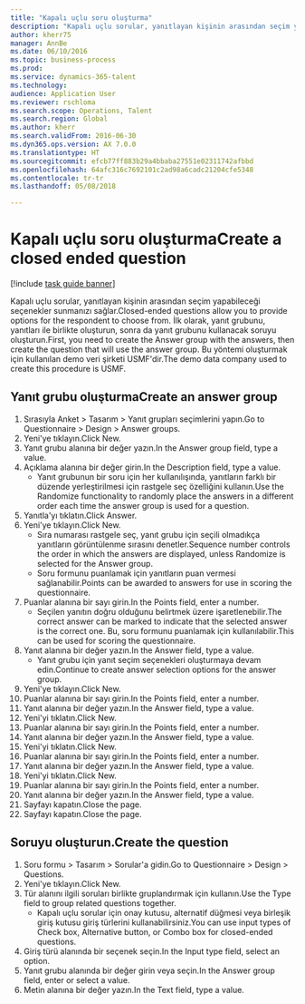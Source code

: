 ```yaml
--- 
title: "Kapalı uçlu soru oluşturma"
description: "Kapalı uçlu sorular, yanıtlayan kişinin arasından seçim yapabileceği seçenekler sunmanızı sağlar."
author: kherr75
manager: AnnBe
ms.date: 06/10/2016
ms.topic: business-process
ms.prod: 
ms.service: dynamics-365-talent
ms.technology: 
audience: Application User
ms.reviewer: rschloma
ms.search.scope: Operations, Talent
ms.search.region: Global
ms.author: kherr
ms.search.validFrom: 2016-06-30
ms.dyn365.ops.version: AX 7.0.0
ms.translationtype: HT
ms.sourcegitcommit: efcb77ff883b29a4bbaba27551e02311742afbbd
ms.openlocfilehash: 64afc316c7692101c2ad98a6cadc21204cfe5348
ms.contentlocale: tr-tr
ms.lasthandoff: 05/08/2018

---
```

# <a name="create-a-closed-ended-question"></a><span data-ttu-id="2c4d1-103">Kapalı uçlu soru oluşturma</span><span class="sxs-lookup"><span data-stu-id="2c4d1-103">Create a closed ended question</span></span>

[!include [task guide banner](../../includes/task-guide-banner.md)]

<span data-ttu-id="2c4d1-104">Kapalı uçlu sorular, yanıtlayan kişinin arasından seçim yapabileceği seçenekler sunmanızı sağlar.</span><span class="sxs-lookup"><span data-stu-id="2c4d1-104">Closed-ended questions allow you to provide options for the respondent to choose from.</span></span> <span data-ttu-id="2c4d1-105">İlk olarak, yanıt grubunu, yanıtları ile birlikte oluşturun, sonra da yanıt grubunu kullanacak soruyu oluşturun.</span><span class="sxs-lookup"><span data-stu-id="2c4d1-105">First, you need to create the Answer group with the answers, then create the question that will use the answer group.</span></span> <span data-ttu-id="2c4d1-106">Bu yöntemi oluşturmak için kullanılan demo veri şirketi USMF'dir.</span><span class="sxs-lookup"><span data-stu-id="2c4d1-106">The demo data company used to create this procedure is USMF.</span></span>


## <a name="create-an-answer-group"></a><span data-ttu-id="2c4d1-107">Yanıt grubu oluşturma</span><span class="sxs-lookup"><span data-stu-id="2c4d1-107">Create an answer group</span></span>
1. <span data-ttu-id="2c4d1-108">Sırasıyla Anket > Tasarım > Yanıt grupları seçimlerini yapın.</span><span class="sxs-lookup"><span data-stu-id="2c4d1-108">Go to Questionnaire > Design > Answer groups.</span></span>
2. <span data-ttu-id="2c4d1-109">Yeni'ye tıklayın.</span><span class="sxs-lookup"><span data-stu-id="2c4d1-109">Click New.</span></span>
3. <span data-ttu-id="2c4d1-110">Yanıt grubu alanına bir değer yazın.</span><span class="sxs-lookup"><span data-stu-id="2c4d1-110">In the Answer group field, type a value.</span></span>
4. <span data-ttu-id="2c4d1-111">Açıklama alanına bir değer girin.</span><span class="sxs-lookup"><span data-stu-id="2c4d1-111">In the Description field, type a value.</span></span>
    * <span data-ttu-id="2c4d1-112">Yanıt grubunun bir soru için her kullanılışında, yanıtların farklı bir düzende yerleştirilmesi için rastgele seç özelliğini kullanın.</span><span class="sxs-lookup"><span data-stu-id="2c4d1-112">Use the Randomize functionality to randomly place the answers in a different order each time the answer group is used for a question.</span></span>  
5. <span data-ttu-id="2c4d1-113">Yanıtla'yı tıklatın.</span><span class="sxs-lookup"><span data-stu-id="2c4d1-113">Click Answer.</span></span>
6. <span data-ttu-id="2c4d1-114">Yeni'ye tıklayın.</span><span class="sxs-lookup"><span data-stu-id="2c4d1-114">Click New.</span></span>
    * <span data-ttu-id="2c4d1-115">Sıra numarası rastgele seç, yanıt grubu için seçili olmadıkça yanıtların görüntülenme sırasını denetler.</span><span class="sxs-lookup"><span data-stu-id="2c4d1-115">Sequence number controls the order in which the answers are displayed, unless Randomize is selected for the Answer group.</span></span>  
    * <span data-ttu-id="2c4d1-116">Soru formunu puanlamak için yanıtların puan vermesi sağlanabilir.</span><span class="sxs-lookup"><span data-stu-id="2c4d1-116">Points can be awarded to answers for use in scoring the questionnaire.</span></span>  
7. <span data-ttu-id="2c4d1-117">Puanlar alanına bir sayı girin.</span><span class="sxs-lookup"><span data-stu-id="2c4d1-117">In the Points field, enter a number.</span></span>
    * <span data-ttu-id="2c4d1-118">Seçilen yanıtın doğru olduğunu belirtmek üzere işaretlenebilir.</span><span class="sxs-lookup"><span data-stu-id="2c4d1-118">The correct answer can be marked to indicate that the selected answer is the correct one.</span></span> <span data-ttu-id="2c4d1-119">Bu, soru formunu puanlamak için kullanılabilir.</span><span class="sxs-lookup"><span data-stu-id="2c4d1-119">This can be used for scoring the questionnaire.</span></span>  
8. <span data-ttu-id="2c4d1-120">Yanıt alanına bir değer yazın.</span><span class="sxs-lookup"><span data-stu-id="2c4d1-120">In the Answer field, type a value.</span></span>
    * <span data-ttu-id="2c4d1-121">Yanıt grubu için yanıt seçim seçenekleri oluşturmaya devam edin.</span><span class="sxs-lookup"><span data-stu-id="2c4d1-121">Continue to create answer selection options for the answer group.</span></span>  
9. <span data-ttu-id="2c4d1-122">Yeni'ye tıklayın.</span><span class="sxs-lookup"><span data-stu-id="2c4d1-122">Click New.</span></span>
10. <span data-ttu-id="2c4d1-123">Puanlar alanına bir sayı girin.</span><span class="sxs-lookup"><span data-stu-id="2c4d1-123">In the Points field, enter a number.</span></span>
11. <span data-ttu-id="2c4d1-124">Yanıt alanına bir değer yazın.</span><span class="sxs-lookup"><span data-stu-id="2c4d1-124">In the Answer field, type a value.</span></span>
12. <span data-ttu-id="2c4d1-125">Yeni'yi tıklatın.</span><span class="sxs-lookup"><span data-stu-id="2c4d1-125">Click New.</span></span>
13. <span data-ttu-id="2c4d1-126">Puanlar alanına bir sayı girin.</span><span class="sxs-lookup"><span data-stu-id="2c4d1-126">In the Points field, enter a number.</span></span>
14. <span data-ttu-id="2c4d1-127">Yanıt alanına bir değer yazın.</span><span class="sxs-lookup"><span data-stu-id="2c4d1-127">In the Answer field, type a value.</span></span>
15. <span data-ttu-id="2c4d1-128">Yeni'yi tıklatın.</span><span class="sxs-lookup"><span data-stu-id="2c4d1-128">Click New.</span></span>
16. <span data-ttu-id="2c4d1-129">Puanlar alanına bir sayı girin.</span><span class="sxs-lookup"><span data-stu-id="2c4d1-129">In the Points field, enter a number.</span></span>
17. <span data-ttu-id="2c4d1-130">Yanıt alanına bir değer yazın.</span><span class="sxs-lookup"><span data-stu-id="2c4d1-130">In the Answer field, type a value.</span></span>
18. <span data-ttu-id="2c4d1-131">Yeni'yi tıklatın.</span><span class="sxs-lookup"><span data-stu-id="2c4d1-131">Click New.</span></span>
19. <span data-ttu-id="2c4d1-132">Puanlar alanına bir sayı girin.</span><span class="sxs-lookup"><span data-stu-id="2c4d1-132">In the Points field, enter a number.</span></span>
20. <span data-ttu-id="2c4d1-133">Yanıt alanına bir değer yazın.</span><span class="sxs-lookup"><span data-stu-id="2c4d1-133">In the Answer field, type a value.</span></span>
21. <span data-ttu-id="2c4d1-134">Sayfayı kapatın.</span><span class="sxs-lookup"><span data-stu-id="2c4d1-134">Close the page.</span></span>
22. <span data-ttu-id="2c4d1-135">Sayfayı kapatın.</span><span class="sxs-lookup"><span data-stu-id="2c4d1-135">Close the page.</span></span>

## <a name="create-the-question"></a><span data-ttu-id="2c4d1-136">Soruyu oluşturun.</span><span class="sxs-lookup"><span data-stu-id="2c4d1-136">Create the question</span></span>
1. <span data-ttu-id="2c4d1-137">Soru formu > Tasarım > Sorular'a gidin.</span><span class="sxs-lookup"><span data-stu-id="2c4d1-137">Go to Questionnaire > Design > Questions.</span></span>
2. <span data-ttu-id="2c4d1-138">Yeni'ye tıklayın.</span><span class="sxs-lookup"><span data-stu-id="2c4d1-138">Click New.</span></span>
3. <span data-ttu-id="2c4d1-139">Tür alanını ilgili soruları birlikte gruplandırmak için kullanın.</span><span class="sxs-lookup"><span data-stu-id="2c4d1-139">Use the Type field to group related questions together.</span></span>
    * <span data-ttu-id="2c4d1-140">Kapalı uçlu sorular için onay kutusu, alternatif düğmesi veya birleşik giriş kutusu giriş türlerini kullanabilirsiniz.</span><span class="sxs-lookup"><span data-stu-id="2c4d1-140">You can use input types of Check box, Alternative button, or Combo box for closed-ended questions.</span></span>  
4. <span data-ttu-id="2c4d1-141">Giriş türü alanında bir seçenek seçin.</span><span class="sxs-lookup"><span data-stu-id="2c4d1-141">In the Input type field, select an option.</span></span>
5. <span data-ttu-id="2c4d1-142">Yanıt grubu alanında bir değer girin veya seçin.</span><span class="sxs-lookup"><span data-stu-id="2c4d1-142">In the Answer group field, enter or select a value.</span></span>
6. <span data-ttu-id="2c4d1-143">Metin alanına bir değer yazın.</span><span class="sxs-lookup"><span data-stu-id="2c4d1-143">In the Text field, type a value.</span></span>


